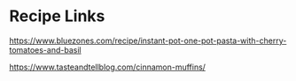 # Recipe Links

https://www.bluezones.com/recipe/instant-pot-one-pot-pasta-with-cherry-tomatoes-and-basil


https://www.tasteandtellblog.com/cinnamon-muffins/